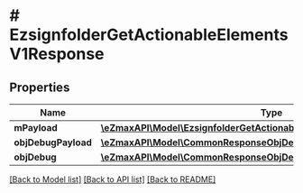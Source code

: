 # # EzsignfolderGetActionableElementsV1Response

## Properties

Name | Type | Description | Notes
------------ | ------------- | ------------- | -------------
**mPayload** | [**\eZmaxAPI\Model\EzsignfolderGetActionableElementsV1ResponseMPayload**](EzsignfolderGetActionableElementsV1ResponseMPayload.md) |  |
**objDebugPayload** | [**\eZmaxAPI\Model\CommonResponseObjDebugPayload**](CommonResponseObjDebugPayload.md) |  | [optional]
**objDebug** | [**\eZmaxAPI\Model\CommonResponseObjDebug**](CommonResponseObjDebug.md) |  | [optional]

[[Back to Model list]](../../README.md#models) [[Back to API list]](../../README.md#endpoints) [[Back to README]](../../README.md)
